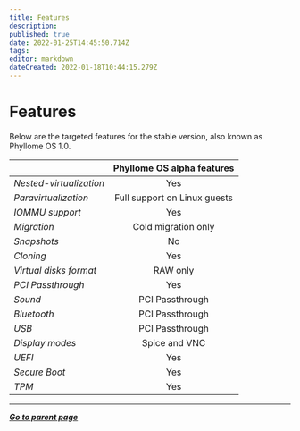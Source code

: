 ```yaml
---
title: Features
description: 
published: true
date: 2022-01-25T14:45:50.714Z
tags: 
editor: markdown
dateCreated: 2022-01-18T10:44:15.279Z
---
```


# Features

Below are the targeted features for the stable version, also known as Phyllome OS 1.0.

| | Phyllome OS alpha features |
| :- | :-: |
| *Nested-virtualization* | Yes |
| *Paravirtualization* | Full support on Linux guests |
| *IOMMU support* | Yes |
| *Migration* | Cold migration only |
| *Snapshots* | No |
| *Cloning* | Yes |
| *Virtual disks format* | RAW only |
| *PCI Passthrough* | Yes |
| *Sound* | PCI Passthrough |
| *Bluetooth* | PCI Passthrough |
| *USB* | PCI Passthrough |
| *Display modes* | Spice and VNC |
| *UEFI* | Yes |
| *Secure Boot* | Yes |
| *TPM* | Yes |

---

*[**Go to parent page**](/phyllomeos/)*